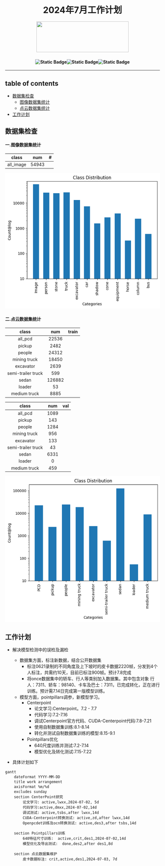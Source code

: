 
# <div align='center'> 2024年7月工作计划 </div>
  
<div align = "center"> <img src="https://pic.imgdb.cn/item/65dc5dfc9f345e8d03446103.png" height=100 width=300> </div>

#### <p align = "center">![Static Badge](https://img.shields.io/badge/mayufeng-blue?style=flat&label=Author)![Static Badge](https://img.shields.io/badge/2024/07/01-blue?style=flat&label=CreateTime)![Static Badge](https://img.shields.io/badge/97357473@qq\.com\-blue?style=flat&label=Email)</p>

---
## table of contents
- [数据集检查](#数据集检查)
    - [图像数据集统计](#一图像数据集统计)
    - [点云数据集统计](#二点云数据集统计)
- [工作计划](#工作计划)

## 数据集检查

#### 一.图像数据集统计
|class |num |# | 
| :----:| :----:| :----:|
|all_image |54943 | 


![asd](../images/dataset_check/Image_amount_distribution.png)

#### 二.点云数据集统计
|class |num |train |
| :----:| :----:| :----:|
|all_pcd | 22536 | |
|pickup | 2482 | |
|people | 24312| | 
|mining truck |18450 | | 
|excavator |2639 | | 
|semi-trailer truck |599 | | 
|sedan |126882 | | 
|loader |53 | | 
|medium truck |8885 | | 

|class |num |val |
| :----:| :----:| :----:|
|all_pcd | 1089 | |
|pickup | 143 | |
|people | 1284| | 
|mining truck |956 | | 
|excavator |133 | | 
|semi-trailer truck |43 | | 
|sedan |6331 | | 
|loader |0 | | 
|medium truck |459 | | 

![asd](../images/dataset_check/PCD_amount_distribution.png)


## 工作计划

- 解决模型检测中的误检及漏检
    - 数据集方面，标注新数据，结合公开数据集
        - 标注0621录制的不同角度及上下坡时的皮卡数据2220帧，分发到4个人标注，共需约10天，目前已标注900帧。预计7.8完成
        - 将once数据集中的轿车、行人等类别加入数据集。其中包含对象 行人：7311、轿车：98140、卡车及巴士：7311，已完成转化，正在进行训练。预计需7.14日完成第一版模型训练。
    - 模型方面，pointpillars调参，新模型学习。
        - Centerpoint
            - 论文学习:Centerpoint。7.2 - 7.7
            - 代码学习:7.2-7.16
            - 调试Centerpoint官方代码、CUDA-Centerpoint代码:7.8-7.21
            - 使用自制数据集训练:8.1-8.14
            - 转化并测试自制数据集训练的模型:8.15-9.1
        - Pointpillars优化
            - 640尺度训练并测试:7.2-7.14
            - 模型优化及转化测试:7.15-7.22


- 具体计划如下

```mermaid
gantt
    dateFormat YYYY-MM-DD
    title work arrangement
    axisFormat %m/%d
    excludes sunday
    section CenterPoint研究
        论文学习: active,lwxx,2024-07-02, 5d
        代码学习:active,dmxx,2024-07-02,14d
        调试测试: active,tsbs,after lwxx,14d
        CUDA-Centerpoint转换测试: active,zd,after lwxx,14d
        Openpcdet训练及ocn转换测试: active,des3,after tsbs,14d

    section Pointpillars训练
        640特征尺寸训练:  active,crit,des1,2024-07-02,14d
        模型优化及导出测试:  done,des2,after des1,8d

    section 点云数据集维护
        皮卡数据标注: crit,active,des1,2024-07-03, 7d

```
